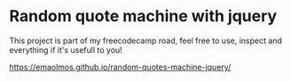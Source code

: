 # Random quote machine with jquery
This project is part of my freecodecamp road, feel free to use, inspect and everything if it's usefull to you!

https://emaolmos.github.io/random-quotes-machine-jquery/
